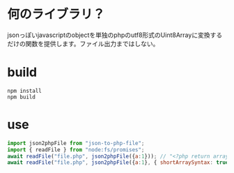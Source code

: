 # 何のライブラリ？
jsonっぽいjavascriptのobjectを単独のphpのutf8形式のUint8Arrayに変換するだけの関数を提供します。ファイル出力まではしない。

# build
```shell
npm install
npm build
```

# use
```js
import json2phpFile from "json-to-php-file";
import { readFile } from "node:fs/promises";
await readFile("file.php", json2phpFile({a:1})); // "<?php return array('a'=>1);"
await readFile("file.php", json2phpFile({a:1}, { shortArraySyntax: true })); // "<?php return ['a'=>1];"
```
